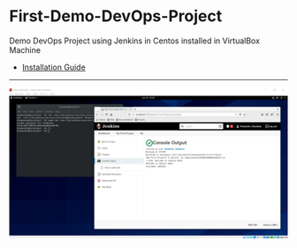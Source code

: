 # First-Demo-DevOps-Project
Demo DevOps Project using Jenkins in Centos installed in VirtualBox Machine

- [Installation Guide](https://github.com/himanshuchandola/First-Demo-DevOps-Project/wiki)

<hr>
<img align="right" alt="Console Output" src="https://raw.githubusercontent.com/himanshuchandola/First-Demo-DevOps-Project/main/Screenshots/4.%20Console%20Output.png?raw=true" />


